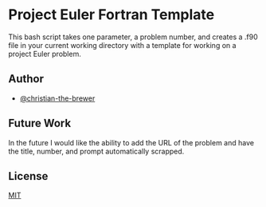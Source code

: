 # Project Euler Fortran Template

This bash script takes one parameter, a problem number, and creates a .f90 file in your current working directory with a template for working on a project Euler problem.

## Author

- [@christian-the-brewer](https://github.com/christian-the-brewer)

## Future Work
In the future I would like the ability to add the URL of the problem and have the title, number, and prompt automatically scrapped.

## License

[MIT](https://choosealicense.com/licenses/mit/)

